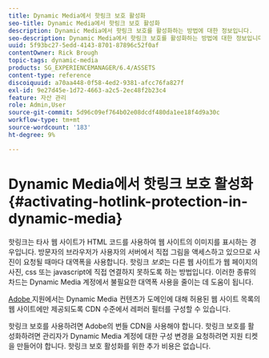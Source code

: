 ```yaml
---
title: Dynamic Media에서 핫링크 보호 활성화
seo-title: Dynamic Media에서 핫링크 보호 활성화
description: Dynamic Media에서 핫링크 보호를 활성화하는 방법에 대한 정보입니다.
seo-description: Dynamic Media에서 핫링크 보호를 활성화하는 방법에 대한 정보입니다.
uuid: 5f93bc27-5edd-4143-8701-87896c52f0af
contentOwner: Rick Brough
topic-tags: dynamic-media
products: SG_EXPERIENCEMANAGER/6.4/ASSETS
content-type: reference
discoiquuid: a70aa448-0f58-4ed2-9381-afcc76fa827f
exl-id: 9e27d45e-1d72-4663-a2c5-2ec48f2b23c4
feature: 자산 관리
role: Admin,User
source-git-commit: 5d96c09ef764b02e08dcdf480da1ee18f4d9a30c
workflow-type: tm+mt
source-wordcount: '183'
ht-degree: 9%

---
```


# Dynamic Media에서 핫링크 보호 활성화 {#activating-hotlink-protection-in-dynamic-media}

핫링크는 타사 웹 사이트가 HTML 코드를 사용하여 웹 사이트의 이미지를 표시하는 경우입니다. 방문자의 브라우저가 사용자의 서버에서 직접 그림을 액세스하고 있으므로 사진이 요청될 때마다 대역폭을 사용합니다. 핫링크 *보호*&#x200B;는 다른 웹 사이트가 웹 페이지의 사진, css 또는 javascript에 직접 연결하지 못하도록 하는 방법입니다. 이러한 종류의 차드는 Dynamic Media 계정에서 불필요한 대역폭 사용을 줄이는 데 도움이 됩니다.

[Adobe ](https://helpx.adobe.com/support.html) 지원에서는 Dynamic Media 컨텐츠가 도메인에 대해 허용된 웹 사이트 목록의 웹 사이트에만 제공되도록 CDN 수준에서 레퍼러 필터를 구성할 수 있습니다.

핫링크 보호를 사용하려면 Adobe의 번들 CDN을 사용해야 합니다. 핫링크 보호를 활성화하려면 관리자가 Dynamic Media 계정에 대한 구성 변경을 요청하려면 지원 티켓을 만들어야 합니다. 핫링크 보호 활성화를 위한 추가 비용은 없습니다.
